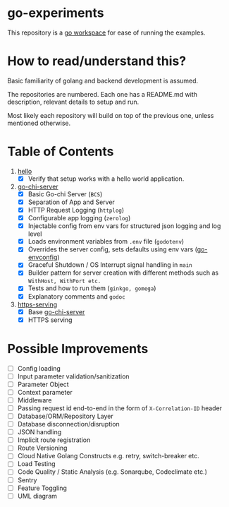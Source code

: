 # go-experiments

This repository is a [go workspace](https://go.dev/doc/tutorial/workspaces) for ease of running the examples.

# How to read/understand this?

Basic familiarity of golang and backend development is assumed.

The repositories are numbered. Each one has a README.md with description, relevant details to setup and run.

Most likely each repository will build on top of the previous one, unless mentioned otherwise.

# Table of Contents

1. [hello](./hello/)
   - [x] Verify that setup works with a hello world application.

2. [go-chi-server](./go-chi-server/)
   - [x] Basic Go-chi Server (`BCS`)
   - [x] Separation of App and Server
   - [x] HTTP Request Logging (`httplog`)
   - [x] Configurable app logging (`zerolog`)
   - [x] Injectable config from env vars for structured json logging and log level
   - [x] Loads environment variables from `.env` file (`godotenv`)
   - [x] Overrides the server config, sets defaults using env vars ([go-envconfig](https://github.com/sethvargo/go-envconfig))
   - [x] Graceful Shutdown / OS Interrupt signal handling in `main`
   - [x] Builder pattern for server creation with different methods such as `WithHost, WithPort etc.`
   - [x] Tests and how to run them (`ginkgo, gomega`)
   - [x] Explanatory comments and `godoc`

3. [https-serving](./https-serving)
   - [x]  Base [go-chi-server](./go-chi-server/)
   - [x]  HTTPS serving

# Possible Improvements

- [ ] Config loading
- [ ] Input parameter validation/sanitization
- [ ] Parameter Object
- [ ] Context parameter
- [ ] Middleware
- [ ] Passing request id end-to-end in the form of `X-Correlation-ID` header
- [ ] Database/ORM/Repository Layer
- [ ] Database disconnection/disruption
- [ ] JSON handling
- [ ] Implicit route registration
- [ ] Route Versioning
- [ ] Cloud Native Golang Constructs e.g. retry, switch-breaker etc.
- [ ] Load Testing
- [ ] Code Quality / Static Analysis (e.g. Sonarqube, Codeclimate etc.)
- [ ] Sentry
- [ ] Feature Toggling
- [ ] UML diagram
